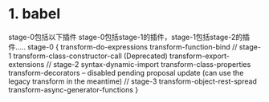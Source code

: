 # 1. babel
stage-0包括以下插件
stage-0包括stage-1的插件，stage-1包括stage-2的插件.....
stage-0 {
    transform-do-expressions
    transform-function-bind
    // stage-1
    transform-class-constructor-call (Deprecated)
    transform-export-extensions
    // stage-2
    syntax-dynamic-import
    transform-class-properties
    transform-decorators – disabled pending proposal update (can use the legacy transform in the meantime)
    // stage-3
    transform-object-rest-spread
    transform-async-generator-functions
}
